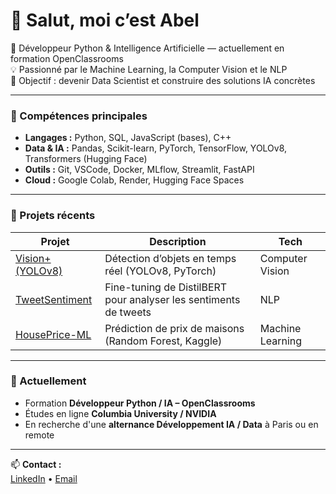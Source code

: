 # 👋 Salut, moi c’est Abel

🎯 Développeur Python & Intelligence Artificielle — actuellement en formation OpenClassrooms  
💡 Passionné par le Machine Learning, la Computer Vision et le NLP  
🚀 Objectif : devenir Data Scientist et construire des solutions IA concrètes  

---

### 🧠 Compétences principales
- **Langages :** Python, SQL, JavaScript (bases), C++  
- **Data & IA :** Pandas, Scikit-learn, PyTorch, TensorFlow, YOLOv8, Transformers (Hugging Face)  
- **Outils :** Git, VSCode, Docker, MLflow, Streamlit, FastAPI  
- **Cloud :** Google Colab, Render, Hugging Face Spaces  

---

### 🧪 Projets récents
| Projet | Description | Tech |
|---------|--------------|------|
| [Vision+ (YOLOv8)](https://github.com/Abelchrf/vision-plus) | Détection d’objets en temps réel (YOLOv8, PyTorch) | Computer Vision |
| [TweetSentiment](https://github.com/abelcharef/tweet-sentiment) | Fine-tuning de DistilBERT pour analyser les sentiments de tweets | NLP |
| [HousePrice-ML](https://github.com/abelcharef/house-price-ml) | Prédiction de prix de maisons (Random Forest, Kaggle) | Machine Learning |

---

### 🌱 Actuellement
- Formation **Développeur Python / IA – OpenClassrooms**  
- Études en ligne **Columbia University / NVIDIA**  
- En recherche d'une **alternance Développement IA / Data** à Paris ou en remote  

---

📫 **Contact :**  
[LinkedIn](https://www.linkedin.com/in/abel-charef-a27162307) • [Email](mailto:m11.beloufa@gmail.com)
